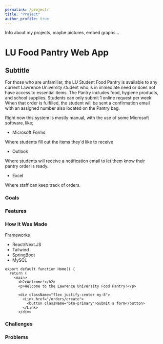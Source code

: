```yaml
---
permalink: /project/
title: "Project"
author_profile: true
---
```

Info about my projects, maybe pictures, embed graphs...

# LU Food Pantry Web App

## Subtitle

For those who are unfamiliar, the LU Student Food Pantry is available to any current Lawrence University student who is in immediate need or does not have access to essential items. The Pantry includes food, hygiene products, and school supplies. Students can only submit 1 online request per week. When that order is fulfilled, the student will be sent a confirmation email with an assigned number also located on the Pantry bag.

Right now this system is mostly manual, with the use of some Microsoft software, like;

- Microsoft Forms
  
Where students fill out the items they'd like to receive
- Outlook
  
Where students will receive a notification email to let them know their pantry order is ready.
- Excel
  
Where staff can keep track of orders.

### Goals

### Features

### How It Was Made

Frameworks

- React/Next.JS
- Tailwind
- SpringBoot
- MySQL

```react
export default function Home() {
  return (
    <main>
      <h2>Welcome!</h2>
      <p>Welcome to the Lawrence University Food Pantry!</p>

      <div className="flex justify-center my-8">
        <Link href="/orders/create">
          <button className="btn-primary">Submit a form</button>
        </Link>
      </div>

```
### Challenges

### Problems
